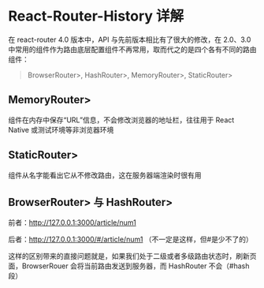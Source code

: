 # React-Router-History 详解

在 react-router 4.0 版本中，API 与先前版本相比有了很大的修改，在 2.0、3.0 中常用的<Router>组件作为路由底层配置组件不再常用，取而代之的是四个各有不同的路由组件：

> BrowserRouter>, HashRouter>, MemoryRouter>, StaticRouter>

## MemoryRouter>

组件在内存中保存“URL”信息，不会修改浏览器的地址栏，往往用于 React Native 或测试环境等非浏览器环境

## StaticRouter>

组件从名字能看出它从不修改路由，这在服务器端渲染时很有用

## BrowserRouter> 与 HashRouter>

前者：http://127.0.0.1:3000/article/num1

后者：http://127.0.0.1:3000/#/article/num1 （不一定是这样，但#是少不了的）

这样的区别带来的直接问题就是，如果我们处于二级或者多级路由状态时，刷新页面，BrowserRouer 会将当前路由发送到服务器，而 HashRouter 不会（#hash 段）

